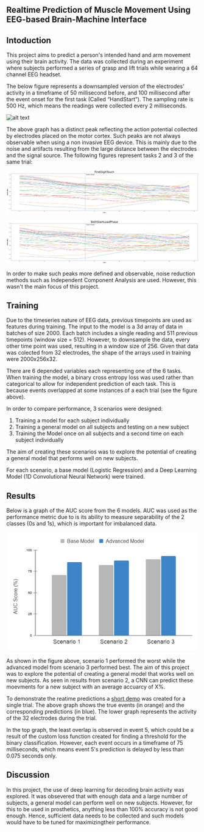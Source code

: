 ## Realtime Prediction of Muscle Movement Using EEG-based Brain-Machine Interface

## Intoduction

This project aims to predict a person's intended hand and arm movement using their brain activity. The data was collected during an experiment where subjects performed a series of grasp and lift trials while wearing a 64 channel EEG headset. 


The below figure represents a downsampled version of the electrodes’ activity in a timeframe of 50 millisecond before, and 100 millisecond after the event onset for the first task (Called “HandStart”). The sampling rate is 500 Hz, which means the readings were collected every 2 milliseconds. 

![alt text](https://github.com/Sanjay-Chhaba/Brain_activity/blob/main/Images/e1.png?style=centerme)


The above graph has a distinct peak reflecting the action potential collected by electrodes placed on the motor cortex. Such peaks are not always observable when using a non invasive EEG device. This is mainly due to the noise and artifacts resulting from the large distance between the electrodes and the signal source. The following figures represent tasks 2 and 3 of the same trial:


![alt text](https://github.com/Atlaskz/Bionic-AI-Predicting-Grasp-and-Lift-Motions/blob/main/Images/e2.png?style=centerme)

![alt text](https://github.com/Atlaskz/Bionic-AI-Predicting-Grasp-and-Lift-Motions/blob/main/Images/e3.png?style=centerme)

In order to make such peaks more defined and observable, noise reduction methods such as Independent Component Analysis are used. However, this wasn't the main focus of this project.

## Training

Due to the timeseries nature of EEG data, previous timepoints are used as features during training. The input to the model is a 3d array of data in batches of size 2000. Each batch includes a single reading and 511 previous timepoints (window size = 512). However, to downsample the data, every other time point was used, resulting in a window size of 256. Given that data was colected from 32 electrodes, the shape of the arrays used in training were 2000x256x32.

There are 6 depended variables each representing one of the 6 tasks. When training the model, a binary cross entropy loss was used rather than categorical to allow for independent prediction of each task. This is because events overlapped at some instances of a each trial (see the figure above).

In order to compare performance, 3 scenarios were designed: 

1. Training a model for each subject individually
2. Training a general model on all subjects and testing on a new subject 
3. Training the Model once on all subjects and a second time on each subject individually

The aim of creating these scenarios was to explore the potential of creating a general model that performs well on new subjects.

For each scenario, a base model (Logistic Regression) and a Deep Learning Model (1D Convolutional Neural Network) were trained.

## Results

Below is a graph of the AUC score from the 6 models. AUC was used as the performance metric due to is its ability to measure separability of the 2 classes (0s and 1s), which is important for imbalanced data.

<p align="center">
  <img src="https://github.com/Atlaskz/Bionic-AI-Predicting-Grasp-and-Lift-Motions/blob/main/Images/results.png">
</p>

As shown in the figure above, scenario 1 performed the worst while the advanced model from scenario 3 performed best. The aim of this project was to explore the potential of creating a general model that works well on new subjects. As seen in results from scenario 2, a CNN can predict these moevments for a new subject with an average accuarcy of X%.

To demonstrate the reatime predictions a [short demo](https://youtu.be/HbB8mPIOpm0) was created for a single trial. The above graph shows the true events (in orange) and the corresponding predictions (in blue). The lower graph represents the activity of the 32 electrodes during the trial.

In the top graph, the least overlap is observed in event 5, which could be a result of the custom loss function created for finding a threshold for the binary classification. However, each event occurs in a timeframe of 75 milliseconds, which means event 5's prediction is delayed by less than 0.075 seconds only.


## Discussion

In this project, the use of deep learning for decoding brain activity was explored. It was obsevered that with enough data and a large number of subjects, a general model can perform well on new subjects. However, for this to be used in prosthetics, anything less than 100% accuracy is not good enough. Hence, sufficient data needs to be collected and such models would have to be tuned for maximizingtheir performance.

